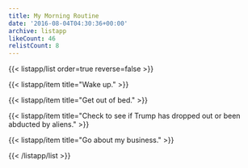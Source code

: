 ```yaml
---
title: My Morning Routine
date: '2016-08-04T04:30:36+00:00'
archive: listapp
likeCount: 46
relistCount: 8
---
```


<!--more-->

{{< listapp/list order=true reverse=false >}}

   {{< listapp/item title="Wake up." >}}

   {{< listapp/item title="Get out of bed." >}}

   {{< listapp/item title="Check to see if Trump has dropped out or been abducted by aliens." >}}

   {{< listapp/item title="Go about my business." >}}

{{< /listapp/list >}}
